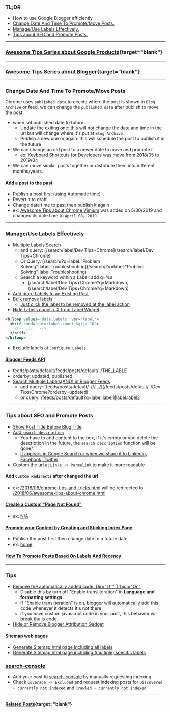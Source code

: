 ### TL;DR
- How to use Google Blogger efficiently.
- [Change Date And Time To Promote/Move Posts.](#change_date_time)
- [Manage/Use Labels Effectively.](#labels)
- [Tips about SEO and Promote Posts.](#seo_tips)

---

### [Awesome Tips Series about Google Products](/search/label/Google_Series){target="blank"}
<script src="/feeds/posts/default/-/Google_Series?orderby=updated&amp;alt=json-in-script&amp;callback=series&amp;max-results=20"></script>

---

### [Awesome Tips Series about Blogger](/search/label/Blogger_Series){target="blank"}
<script src="/feeds/posts/default/-/Blogger_Series?orderby=updated&amp;alt=json-in-script&amp;callback=series&amp;max-results=20"></script>

---

### Change Date And Time To Promote/Move Posts<a name="change_date_time"></a>
Chrome uses `published data` to decide where the post is shown in `Blog Archive` or feed, we can change the `published data` after publish to move the post.

- when set published date to future:
  - Update the exiting one: this will not change the date and time in the url but will change where it's put at `Blog Archive`
  - Publish a new one or again: this will schedule the post to publish it in the future
- We can change an old post to a newer date to move and promote it
  - ex: [Keyboard Shortcuts for Developers](/2018/05/keyboard-shortcuts-for-developers.html) was move from 2018/05 to 2019/04
- We can move similar posts together or distribute them into different months/years.

#### Add a post to the past
- Publish a post first (using Automatic time)
- Revert it to draft
- Change date time to past then publish it again
- ex: [Awesome Tips about Chrome Vimium](/2019/04/awesome-tips-about-chrome-vimium.html) was added on 5/30/2019 and changed its date time to `April 08, 2019`

---

### Manage/Use Labels Effectively<a name="labels"></a>
- [Multiple Labels Search](https://exde601e.blogspot.com/2012/12/search-operators-for-Blogger-labels.html)
  - and query: [/search/label/Dev Tips+Chrome](/search/label/Dev Tips+Chrome)
  - Or Query: [/search/?q=label:"Problem Solving"|label:Troubleshooting](/search/?q=label:"Problem Solving"|label:Troubleshooting)
  - Search a keyword within a Label: add q=%s
    - [/search/label/Dev Tips+Chrome?q=Markdown](/search/label/Dev Tips+Chrome?q=Markdown)
- [Add more Labels to an Existing Post](http://9jaonpointed.blogspot.com/2015/06/how-to-add-more-labels-to-existing-post.html)
- [Bulk remove labels](https://www.makingdifferent.com/how-to-change-remove-labels-at-once-in-blogger/)
  - [Just click the label to be removed at the label action](https://www.youtube.com/watch?v=PfNJRTadzMI)
- [Hide Labels count < X from Label Widget](/2014/05/blogger-hide-labels-of-small-amount-of-posts.html)
```xml
<b:loop values='data:labels' var='label'>
  <b:if cond='data:label.count &gt;= 10'>
    <!-- ....  -->
  </b:if>
</b:loop>
```
- Exclude labels at `Configure Labels`

#### [Blogger Feeds API](https://www.exeideas.com/2016/02/parameters-in-blogspot-feed.html)
- feeds/posts/default/feeds/posts/default/-/THE_LABLE
- orderby: updated, published
- [Search Multiple Labels(AND) in Blogger Feeds](http://waltz.blogspot.com/2007/07/search-multiple-labels-in-blogger-feeds.html)
  - and query: [feeds/posts/default/-/<label1>/<label2>/.../<labelN>](/feeds/posts/default/-/Dev Tips/Chrome?orderby=updated)
  - or query: [/feeds/posts/default?q=label:label1|label:label2](/feeds/posts/default?q=label:Chrome|label:Markdown)

---

### Tips about SEO and Promote Posts<a name="seo_tips"></a>
- [Show Post Title Before Blog Title](https://masterblogging.com/post-title-before-blog-title/)
- [Add `search description`](https://xomisse.com/blog/enable-search-description-blogger)
  - You have to add content to the box, if it's empty or you delete the description in the future, the `search description` function will be gone/
  - [It appears in Google Search or when we share it to Linkedin, Facebook, Twitter](https://www.techprevue.com/post-search-description-blogger-seo/)
- Custom the url at `Links -> Permalink` to make it more readable

#### Add `Custom Redirects` after changed the url
- ex: [/2018/06/chrome-tips-and-tricks.html](/2018/06/chrome-tips-and-tricks.html) will be redirected to [/2018/06/awesome-tips-about-chrome.html](/2018/06/awesome-tips-about-chrome.html)

#### [Create a Custom "Page Not Found"](/2019/05/how-to-promote-your-content-by-creating-sticking-index-page-in-blogger.html#page_not_found)
- ex: [N/A](/na)

#### [Promote your Content by Creating and Sticking Index Page](/2019/05/how-to-promote-your-content-by-creating-sticking-index-page-in-blogger.html)
- Publish the post first then change date to a future date
- ex: [home](/2019/05/home.html)

#### [How To Promote Posts Based On Labels And Recency](/2019/03/how-to-promote-posts-based-on-label-and-recency-in-blogger.html)

---

### Tips
- [Remove the automatically added code: Dir="Ltr" Trbidi="On"](https://www.howbloggerz.com/2016/07/remove-ltr-trbidi-code-from-blogger-posts.html)
  - Disable this by turn off "Enable transliteration" in **Language and formatting settings**
  - If "Enable transliteration" is on, blogger will automatically add this code whenever it detects it's not there
  - if you have custom javascript code in your post, this behavior will break the js code.
- [Hide or Remove Blogger Attribution Gadget](https://ultimatebloggerguide.blogspot.com/2016/06/remove-powered-by-blogger-attribution-widget.html)

#### Sitemap web pages
- [Generate Sitemap html page including all labels](https://www.howbloggerz.com/2017/03/generate-html-sitemap-page-blogger.html)
- [Generate Sitemap html page including (multiple) specific labels](https://mybloggeraide.blogspot.com/2017/07/create-html-sitemap-for-specific-label.html)

### [search-console](search.google.com/search-console)
- Add your post to [search-console](search.google.com/search-console) by manually requesting indexing
- Check `Coverage -> Excluded` and request indexing posts for `Discovered - currently not indexed` and `Crawled - currently not indexed`

<!-- ### Advanced
#### XML Code -->

---
#### [Related Posts](/search?q=label:Blogger|label:Google){target="blank"}
<script src="/feeds/posts/default/-/Blogger?orderby=updated&amp;alt=json-in-script&amp;callback=weightedRandomRelatedPosts&amp;max-results=20"></script>
<script src="/feeds/posts/default/-/Google?orderby=updated&amp;alt=json-in-script&amp;callback=weightedRandomRelatedPosts&amp;max-results=20"></script>